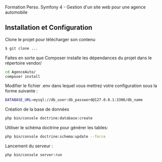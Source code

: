 
Formation Perso. Symfony 4 - Gestion d'un site web pour une agence automobile

## Installation et Configuration

Clone le projet pour télécharger son contenu
```sh
$ git clone ...
```

Faites en sorte que Composer installe les dépendances du projet dans le répertoire vendor/
```sh
cd AgenceAuto/
composer install
```

Modifier le fichier .env dans lequel vous mettrez votre configuration sous la forme suivante : 

```sh
DATABASE_URL=mysql://db_user:db_password@127.0.0.1:3306/db_name
```

Création de la base de données

```sh
php bin/console doctrine:database:create 
```

Utiliser le schéma doctrine pour générer les tables:

```sh
php bin/console doctrine:schema:update --force
```

Lancement du serveur :

```sh
php bin/console server:run
```



